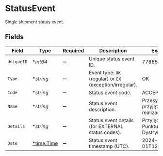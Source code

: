 # StatusEvent

Single shipment status event.


## Fields

| Field                                                     | Type                                                      | Required                                                  | Description                                               | Example                                                   |
| --------------------------------------------------------- | --------------------------------------------------------- | --------------------------------------------------------- | --------------------------------------------------------- | --------------------------------------------------------- |
| `UniqueID`                                                | **int64*                                                  | :heavy_minus_sign:                                        | Unique status event ID.                                   | 778656                                                    |
| `Type`                                                    | **string*                                                 | :heavy_minus_sign:                                        | Event type: `OK` (regular) or `EX` (exception/irregular). | OK                                                        |
| `Code`                                                    | **string*                                                 | :heavy_minus_sign:                                        | Status event code.                                        | ACCEPTED                                                  |
| `Name`                                                    | **string*                                                 | :heavy_minus_sign:                                        | Status event description.                                 | Przesyłka przyjęta do realizacji                          |
| `Details`                                                 | **string*                                                 | :heavy_minus_sign:                                        | Status event details (for EXTERNAL status codes).         | Przyjęcie do Punktu Dystrybucyjnego                       |
| `Date`                                                    | [*time.Time](https://pkg.go.dev/time#Time)                | :heavy_minus_sign:                                        | Status event timestamp (UTC).                             | 2024-06-01T12:00:00Z                                      |